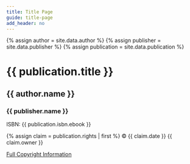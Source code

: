 ```yaml
---
title: Title Page
guide: title-page
add_header: no
---
```

{% assign author = site.data.author %}
{% assign publisher = site.data.publisher %}
{% assign publication = site.data.publication %}

# {{ publication.title }}

## {{ author.name }}

### {{ publisher.name }}

ISBN: {{ publication.isbn.ebook }}

{% assign claim = publication.rights | first %}
&copy; {{ claim.date }} {{ claim.owner }}

[Full Copyright Information](copyright.html)
